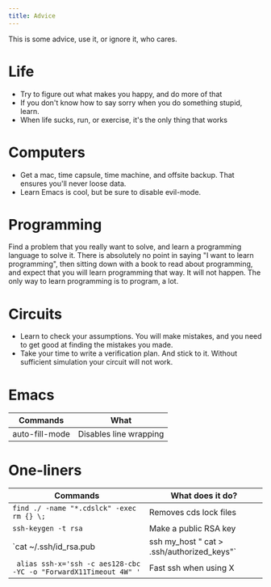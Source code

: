 ```yaml
---
title: Advice
---
```


This is some advice, use it, or ignore it, who cares.

# Life
- Try to figure out what makes you happy, and do more of that
- If you don't know how to say sorry when you do something stupid, learn.
- When life sucks, run, or exercise, it's the only thing that works

# Computers
- Get a mac, time capsule,  time machine, and offsite backup. That ensures you'll never loose data.
- Learn Emacs [](https://github.com/hlissner/doom-emacs) is cool, but be sure to
  disable evil-mode.

# Programming
Find a problem that you really want to solve, and learn a programming language to solve it. There is absolutely no point in saying "I want to learn programming", then sitting
down with a book to read about programming, and expect that you will learn programming that way. It will not happen. The only way to learn programming is to program, a lot.

# Circuits
- Learn to check your assumptions. You will make mistakes, and you need to get good at finding the mistakes you made.
- Take your time to write a verification plan. And stick to it. Without sufficient simulation your circuit will not work.

# Emacs
| Commands | What |
| -------  | ---- |
| auto-fill-mode | Disables line wrapping|
  
# One-liners
| Commands | What does it do?|
| -------- | ---------------|
| `find ./ -name "*.cdslck" -exec rm {} \;`| Removes cds lock files|
| `ssh-keygen -t rsa` | Make a public RSA key|
| `cat ~/.ssh/id_rsa.pub | ssh my_host " cat > .ssh/authorized_keys"`| Copies your public RSA key to the authorized keys, so you won't have to type the password anymore|
|` alias ssh-x='ssh -c aes128-cbc -YC -o "ForwardX11Timeout 4W" '`| Fast ssh when using X|

